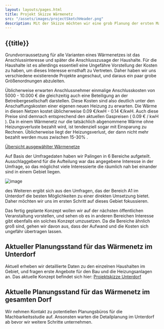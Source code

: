 ```yaml
---
layout: layouts/pages.html
title: Projekt Skizze Wärmenetz
src: "/assets/images/projectSketchHeader.png"
description: Mit der Skizze möchten wir eine grob Planung der ersten Maßnahmen präsentieren.
---
```


## {{title}}

Grundvorraussetzung für alle Varianten eines Wärmenetzes ist das Anschlussinteresse und später die Anschlusszusage der Haushalte. 
Für die Haushalte ist es allerdings essentiell eine Ungefähre Vorstellung der Kosten zu haben, um dieses Interesse ernsthaft zu Vertreten.
Daher haben wir uns verschiedene existierende Projekte angeschaut, und daraus ein paar grobe Größenordnungen abzuleiten.

Üblicherweise erwarten Anschlussnehmer einmalige Anschlusskosten von 5000 - 10.000 € die gleichzeitig auch eine Beteiligung an der Betreibergesellschaft darstellen.
Diese Kosten sind also deutlich unter den Anschaffungskosten einer eigenen neuen Heizung zu erwarten. 
Die Wärme in diesen Netzen kostet üblicherweise 0.09 €/kwH - 0.14 €/kwH. Auch diese Preise sind demnach entsprechend den aktuellen Gaspreisen ( 0.09 € / kwH ). 
Da in einem Wärmenetz nur die tatsächlich abgenommene Wärme ohne Heizungsverluste bezahlt wird, ist tendenziell sogar mit Einsparung zu Rechnen.
Üblicherweise liegt der Heizungsverlust, der dann nicht mehr bezahlt werden muss zwischen 15-30% .

[Übersicht ausgewählter Wärmenetze](/pages/research_heating_network)

Auf Basis der Umfragedaten haben wir Palingen in 6 Bereiche aufgeteilt.
Ausschlaggebend für die Aufteilung war das angegebene Interesse in der Umfrage, so das möglichst viele Interessierte die räumlich nah bei einander sind in einem Gebiet liegen. 

![image](/assets/images/warmenetz_aufteilung.jpg)

des Weiteren ergibt sich aus den Umfragen, das der Bereich A1 im Unterdorf die besten Möglichkeiten zu einer direkten Umsetzung bietet. 
Daher möchten wir uns im ersten Schritt auf dieses Gebiet fokussieren. 

Das fertig geplante Konzept wollen wir auf der nächsten öffentlichen Veranstaltung vorstellen, und sehen ob es in anderen Bereichen Interesse gibt ebenfalls ein solches Konzept umzusetzen. 
Da die Bereiche ähnlich groß sind, gehen wir davon aus, dass der Aufwand und die Kosten sich ungefähr übertragen lassen.


## Aktueller Planungsstand für das Wärmenetz im Unterdorf

Aktuell erheben wir detaillierte Daten zu den einzelnen Haushalten im Gebiet, und fragen erste Angebote für den Bau und die Heizungsanlagen an.
Das aktuelle Konzept befindet sich hier: [Projektskizze Unterdorf](/pages/projectSketch_heatingNetworkA1)


## Aktuelle Planungsstand für das Wärmenetz im gesamten Dorf

Wir nehmen Kontakt zu potentiellen Planungsbüros für die Machbarkeitsstudie auf. Ansonsten 
warten die Detailplanung im Unterdorf ab bevor wir weitere Schritte unternehmen.